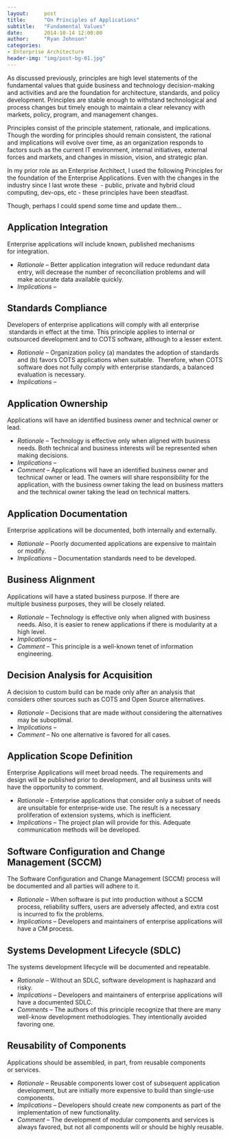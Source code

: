 ```yaml
---
layout:     post
title:      "On Principles of Applications"
subtitle:   "Fundamental Values"
date:       2014-10-14 12:00:00
author:     "Ryan Johnson"
categories:
- Enterprise Architecture
header-img: "img/post-bg-01.jpg"
---
```


<p>As discussed previously, principles are high level statements of the fundamental values that guide business and technology decision-making and activities and are the foundation for architecture, standards, and policy development. Principles are stable enough to withstand technological and process changes but timely enough to maintain a clear relevancy with markets, policy, program, and management changes.

Principles consist of the principle statement, rationale, and implications. Though the wording for principles should remain consistent, the rational and implications will evolve over time, as an organization responds to factors such as the current IT environment, internal initiatives, external forces and markets, and changes in mission, vision, and strategic plan.

In my prior role as an Enterprise Architect, I used the following Principles for the foundation of the Enterprise Applications. Even with the changes in the industry since I last wrote these  - public, private and hybrid cloud computing, dev-ops, etc - these principles have been steadfast.

Though, perhaps I could spend some time and update them...
<h2>Application Integration</h2>

Enterprise applications will include known, published mechanisms for integration.

<ul>
	<li><em>Rationale – </em>Better application integration will reduce redundant data entry, will decrease the number of reconciliation problems and will make accurate data available quickly.</li>
	<li><em>Implications –</em></li>
</ul>

<h2>Standards Compliance</h2>

Developers of enterprise applications will comply with all enterprise  standards in effect at the time. This principle applies to internal or outsourced development and to COTS software, although to a lesser extent.

<ul>
	<li><em>Rationale – </em>Organization policy (a) mandates the adoption of standards and (b) favors COTS applications when suitable.  Therefore, when COTS software does not fully comply with enterprise standards, a balanced evaluation is necessary.</li>
	<li><em>Implications –</em></li>
</ul>

<h2>Application Ownership</h2>

Applications will have an identified business owner and technical owner or lead.

<ul>
	<li><em>Rationale – </em>Technology is effective only when aligned with business needs. Both technical and business interests will be represented when making decisions.</li>
	<li><em>Implications –</em></li>
	<li><em>Comment – </em>Applications will have an identified business owner and technical owner or lead. The owners will share responsibility for the application, with the business owner taking the lead on business matters and the technical owner taking the lead on technical matters.</li>
</ul>

<h2>Application Documentation</h2>

Enterprise applications will be documented, both internally and externally.

<ul>
	<li><em>Rationale – </em>Poorly documented applications are expensive to maintain or modify.</li>
	<li><em>Implications – </em>Documentation standards need to be developed.</li>
</ul>

<h2>Business Alignment</h2>

Applications will have a stated business purpose. If there are multiple business purposes, they will be closely related.

<ul>
	<li><em>Rationale – </em>Technology is effective only when aligned with business needs. Also, it is easier to renew applications if there is modularity at a high level.</li>
	<li><em>Implications –</em></li>
	<li><em>Comment – </em>This principle is a well-known tenet of information engineering.</li>
</ul>

<h2>Decision Analysis for Acquisition</h2>

A decision to custom build can be made only after an analysis that considers other sources such as COTS and Open Source alternatives.

<ul>
	<li><em>Rationale – </em>Decisions that are made without considering the alternatives may be suboptimal.</li>
	<li><em>Implications – </em></li>
	<li><em>Comment – </em>No one alternative is favored for all cases.</li>
</ul>

<h2>Application Scope Definition</h2>

Enterprise Applications will meet broad needs. The requirements and design will be published prior to development, and all business units will have the opportunity to comment.

<ul>
	<li><em>Rationale – </em>Enterprise applications that consider only a subset of needs are unsuitable for enterprise-wide use. The result is a necessary proliferation of extension systems, which is inefficient.</li>
	<li><em>Implications – </em>The project plan will provide for this. Adequate communication methods will be developed.</li>
</ul>

<h2>Software Configuration and Change Management (SCCM)</h2>

The Software Configuration and Change Management (SCCM) process will be documented and all parties will adhere to it.

<ul>
	<li><em>Rationale – </em>When software is put into production without a SCCM process, reliability suffers, users are adversely affected, and extra cost is incurred to fix the problems.</li>
	<li><em>Implications – </em>Developers and maintainers of enterprise applications will have a CM process.</li>
</ul>

<h2>Systems Development Lifecycle (SDLC)</h2>

The systems development lifecycle will be documented and repeatable.

<ul>
	<li><em>Rationale – </em>Without an SDLC, software development is haphazard and risky.</li>
	<li><em>Implications – </em>Developers and maintainers of enterprise applications will have a documented SDLC.</li>
	<li><em>Comments – </em>The authors of this principle recognize that there are many well-know development methodologies. They intentionally avoided favoring one.</li>
</ul>

<h2>Reusability of Components</h2>

Applications should be assembled, in part, from reusable components or services.

<ul>
	<li><em>Rationale – </em>Reusable components lower cost of subsequent application development, but are initially more expensive to build than single-use components.</li>
	<li><em>Implications – </em>Developers should create new components as part of the implementation of new functionality.</li>
	<li><em>Comment – </em>The development of modular components and services is always favored, but not all components will or should be highly reusable.</li>
</ul>